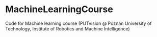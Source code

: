 # MachineLearningCourse
Code for Machine learning course (PUTvision @ Poznan University of Technology, Institute of Robotics and Machine Intelligence)
